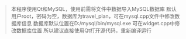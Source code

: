 >本程序使用Qt和MySQL，使用前需将文件中数据导入MySQL数据库
>默认用户root，密码为空，数据库为travel_plan，可在mysql.cpp文件中修改数据库信息
>数据库默认位置在D:/mysql/bin/mysql.exe 可在widget.cpp中修改数据库位置
>所以建议直接使用Qt打开源代码，重新编译运行
